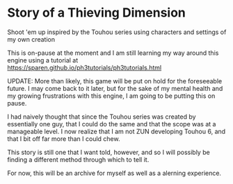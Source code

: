 # Story of a Thieving Dimension
 Shoot 'em up inspired by the Touhou series using characters and settings of my own creation

This is on-pause at the moment and I am still learning my way around this engine using a tutorial at https://sparen.github.io/ph3tutorials/ph3tutorials.html

UPDATE: More than likely, this game will be put on hold for the foreseeable future. I may come back to it later, but for the sake
of my mental health and my growing frustrations with this engine, I am going to be putting this on pause.

I had naively thought that since the Touhou series was created by essentially one guy, that I could do the same and that the scope was
at a manageable level. I now realize that I am not ZUN developing Touhou 6, and that I bit off far more than I could chew.

This story is still one that I want told, however, and so I will possibly be finding a different method through which to tell it.

For now, this will be an archive for myself as well as a alerning experience.
